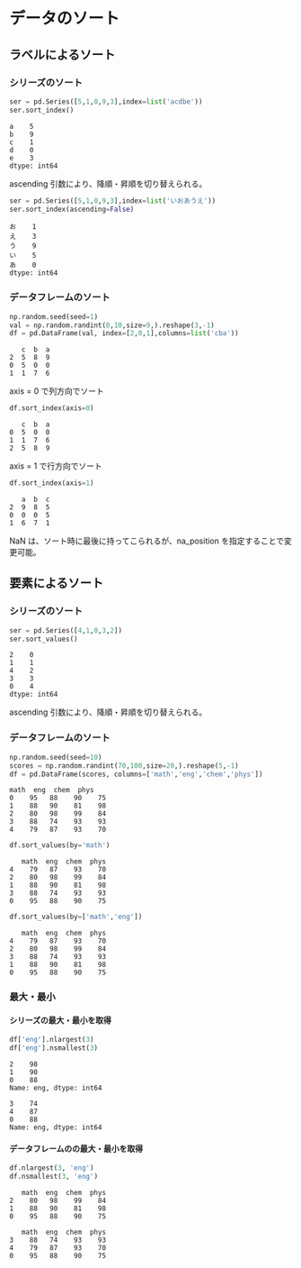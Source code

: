 # データのソート

## ラベルによるソート

### シリーズのソート
``` Python
ser = pd.Series([5,1,0,9,3],index=list('acdbe'))
ser.sort_index()
```
```
a    5
b    9
c    1
d    0
e    3
dtype: int64
```

ascending 引数により、降順・昇順を切り替えられる。
``` Python
ser = pd.Series([5,1,0,9,3],index=list('いおあうえ'))
ser.sort_index(ascending=False)
```

```
お    1
え    3
う    9
い    5
あ    0
dtype: int64
```

### データフレームのソート

``` Python
np.random.seed(seed=1)
val = np.random.randint(0,10,size=9,).reshape(3,-1)
df = pd.DataFrame(val, index=[2,0,1],columns=list('cba'))
```
```
   c  b  a
2  5  8  9
0  5  0  0
1  1  7  6
```
axis = 0 で列方向でソート
``` Python
df.sort_index(axis=0)

```
```
   c  b  a
0  5  0  0
1  1  7  6
2  5  8  9
```
axis = 1 で行方向でソート

``` python
df.sort_index(axis=1)  
```
```
   a  b  c
2  9  8  5
0  0  0  5
1  6  7  1
```
NaN は、ソート時に最後に持ってこられるが、na_position を指定することで変更可能。


## 要素によるソート

### シリーズのソート
``` Python
ser = pd.Series([4,1,0,3,2])
ser.sort_values()
```
```
2    0
1    1
4    2
3    3
0    4
dtype: int64
```
ascending 引数により、降順・昇順を切り替えられる。

### データフレームのソート
``` Python
np.random.seed(seed=10)
scores = np.random.randint(70,100,size=20,).reshape(5,-1)
df = pd.DataFrame(scores, columns=['math','eng','chem','phys'])
```

```
math  eng  chem  phys
0    95   88    90    75
1    88   90    81    98
2    80   98    99    84
3    88   74    93    93
4    79   87    93    70
```

``` Python
df.sort_values(by='math')
```
```
   math  eng  chem  phys
4    79   87    93    70
2    80   98    99    84
1    88   90    81    98
3    88   74    93    93
0    95   88    90    75
```
``` Python
df.sort_values(by=['math','eng'])
```
```
   math  eng  chem  phys
4    79   87    93    70
2    80   98    99    84
3    88   74    93    93
1    88   90    81    98
0    95   88    90    75
```

### 最大・最小
#### シリーズの最大・最小を取得
``` python
df['eng'].nlargest(3)
df['eng'].nsmallest(3)
```

```
2    98
1    90
0    88
Name: eng, dtype: int64

3    74
4    87
0    88
Name: eng, dtype: int64
```
#### データフレームのの最大・最小を取得
``` Python
df.nlargest(3, 'eng')
df.nsmallest(3, 'eng')
```
```
   math  eng  chem  phys
2    80   98    99    84
1    88   90    81    98
0    95   88    90    75

   math  eng  chem  phys
3    88   74    93    93
4    79   87    93    70
0    95   88    90    75
```
